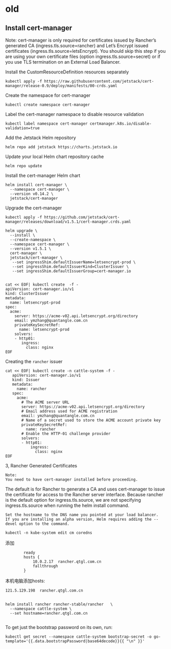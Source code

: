 # old

## Install cert-manager

Note: cert-manager is only required for certificates issued by Rancher’s generated CA (ingress.tls.source=rancher) and Let’s Encrypt issued certificates (ingress.tls.source=letsEncrypt). You should skip this step if you are using your own certificate files (option ingress.tls.source=secret) or if you use TLS termination on an External Load Balancer.

Install the CustomResourceDefinition resources separately
```shell
kubectl apply -f https://raw.githubusercontent.com/jetstack/cert-manager/release-0.9/deploy/manifests/00-crds.yaml
```
Create the namespace for cert-manager
```shell
kubectl create namespace cert-manager
```
Label the cert-manager namespace to disable resource validation
```shell
kubectl label namespace cert-manager certmanager.k8s.io/disable-validation=true
```
Add the Jetstack Helm repository
```shell
helm repo add jetstack https://charts.jetstack.io
```
Update your local Helm chart repository cache
```shell
helm repo update
```
Install the cert-manager Helm chart
```shell
helm install cert-manager \
  --namespace cert-manager \
  --version v0.14.2 \
  jetstack/cert-manager
```

Upgrade the cert-manager
```shell
kubectl apply -f https://github.com/jetstack/cert-manager/releases/download/v1.5.1/cert-manager.crds.yaml

helm upgrade \
  --install \
  --create-namespace \
  --namespace cert-manager \
  --version v1.5.1 \
  cert-manager \
  jetstack/cert-manager \
   --set ingressShim.defaultIssuerName=letsencrypt-prod \
   --set ingressShim.defaultIssuerKind=ClusterIssuer \
   --set ingressShim.defaultIssuerGroup=cert-manager.io


cat << EOF| kubectl create  -f -
apiVersion: cert-manager.io/v1
kind: ClusterIssuer
metadata:
  name: letsencrypt-prod
spec:
  acme:
    server: https://acme-v02.api.letsencrypt.org/directory
    email: ymzhang@quantangle.com.cn
    privateKeySecretRef:
      name: letsencrypt-prod
    solvers:
    - http01:
       ingress:
         class: nginx
EOF
```

Creating the `rancher` issuer
```shell
cat << EOF| kubectl create -n cattle-system -f -
   apiVersion: cert-manager.io/v1
   kind: Issuer
   metadata:
     name: rancher
   spec:
     acme:
       # The ACME server URL
       server: https://acme-v02.api.letsencrypt.org/directory
       # Email address used for ACME registration
       email: ymzhang@quantangle.com.cn
       # Name of a secret used to store the ACME account private key
       privateKeySecretRef:
         name: rancher
       # Enable the HTTP-01 challenge provider
       solvers:
       - http01:
           ingress:
             class: nginx
EOF

```

3, Rancher Generated Certificates

    Note:
    You need to have cert-manager installed before proceeding.

The default is for Rancher to generate a CA and uses cert-manager to issue the certificate for access to the Rancher server interface. Because rancher is the default option for ingress.tls.source, we are not specifying ingress.tls.source when running the helm install command.

    Set the hostname to the DNS name you pointed at your load balancer.
    If you are installing an alpha version, Helm requires adding the --devel option to the command.

```shell script
kubectl -n kube-system edit cm coredns

```
添加
```shell script
        ready
        hosts {
            10.0.2.17  rancher.qtgl.com.cn
            fallthrough
        }

```
 
本机电脑添加hosts:
```html
121.5.129.198  rancher.qtgl.com.cn
```


```shell

helm install rancher rancher-stable/rancher   \
  --namespace cattle-system \
  --set hostname=rancher.qtgl.com.cn 


```


To get just the bootstrap password on its own, run:

```shell
kubectl get secret --namespace cattle-system bootstrap-secret -o go-template='{{.data.bootstrapPassword|base64decode}}{{ "\n" }}'
```

